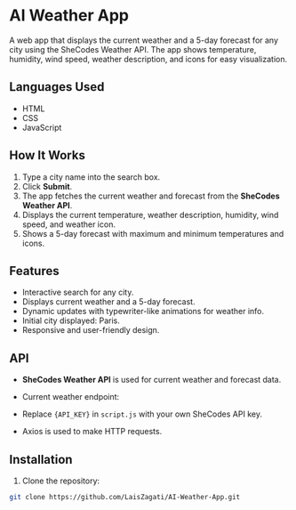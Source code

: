 # AI Weather App

A web app that displays the current weather and a 5-day forecast for any city using the SheCodes Weather API. The app shows temperature, humidity, wind speed, weather description, and icons for easy visualization.

## Languages Used

- HTML
- CSS
- JavaScript

## How It Works

1. Type a city name into the search box.
2. Click **Submit**.
3. The app fetches the current weather and forecast from the **SheCodes Weather API**.
4. Displays the current temperature, weather description, humidity, wind speed, and weather icon.
5. Shows a 5-day forecast with maximum and minimum temperatures and icons.

## Features

- Interactive search for any city.
- Displays current weather and a 5-day forecast.
- Dynamic updates with typewriter-like animations for weather info.
- Initial city displayed: Paris.
- Responsive and user-friendly design.

## API

- **SheCodes Weather API** is used for current weather and forecast data.  
- Current weather endpoint:  


- Replace `{API_KEY}` in `script.js` with your own SheCodes API key.  
- Axios is used to make HTTP requests.

## Installation

1. Clone the repository:

```bash
git clone https://github.com/LaisZagati/AI-Weather-App.git


